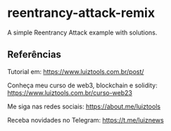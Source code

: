 # reentrancy-attack-remix

A simple Reentrancy Attack example with solutions.

## Referências

Tutorial em: https://www.luiztools.com.br/post/

Conheça meu curso de web3, blockchain e solidity: https://www.luiztools.com.br/curso-web23

Me siga nas redes sociais: https://about.me/luiztools

Receba novidades no Telegram: https://t.me/luiznews